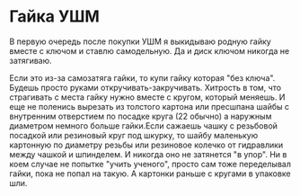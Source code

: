 # Гайка УШМ
В первую очередь после покупки УШМ я выкидываю родную гайку вместе с ключом и ставлю самодельную. Да и диск ключом никогда не затягиваю.

Если это из-за самозатяга гайки, то купи гайку которая "без ключа". Будешь просто руками откручивать-закручивать. Хитрость в том, что страгивать с места гайку нужно вместе с кругом, который меняешь. И еще не поленись вырезать из толстого картона или пресшпана шайбы с внутренним отверстием по посадке круга (22 обычно) а наружным диаметром немного больше гайки.Если сажаешь чашку с резьбовой посадкой или резиновый круг под шкурку, то шайбу маленькую картонную по диаметру резьбы или резиновое колечко от гидравлики между чашкой и шпинделем. И никогда оно не затянется "в упор".
Ни в коем случае не попытке "учить ученого", просто сам тоже переделывал гайки, пока не попал на такую. А картонки раньше с кругами в упаковке шли.
